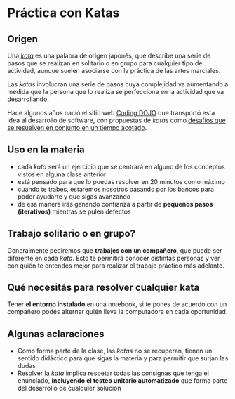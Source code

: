 # Práctica con Katas

## Origen

Una [_kata_](https://es.wikipedia.org/wiki/Kata) es una palabra de origen japonés, que describe una serie de pasos que se realizan en solitario o en grupo para cualquier tipo de actividad, aunque suelen asociarse con la práctica de las artes marciales.

Las _katas_ involucran una serie de pasos cuya complejidad va aumentando a medida que la persona que lo realiza se perfecciona en la actividad que va desarrollando.

Hace algunos años nació el sitio web [Coding DOJO](http://codingdojo.org/) que transportó esta idea al desarrollo de software, con propuestas de _katas_ como [desafíos que se resuelven en conjunto en un tiempo acotado](http://codingdojo.org/WhatIsCodingDojo/).

## Uso en la materia

- cada _kata_ será un ejercicio que se centrará en alguno de los conceptos vistos en alguna clase anterior
- está pensado para que lo puedas resolver en 20 minutos como máximo
- cuando te trabes, estaremos nosotros pasando por los bancos para poder ayudarte y que sigas avanzando
- de esa manera irás ganando confianza a partir de **pequeños pasos (iterativos)** mientras se pulen defectos

## Trabajo solitario o en grupo?

Generalmente pediremos que **trabajes con un compañero**, que puede ser diferente en cada _kata_. Esto te permitirá conocer distintas personas y ver con quién te entendés mejor para realizar el trabajo práctico más adelante.

## Qué necesitás para resolver cualquier kata

Tener **el entorno instalado** en una notebook, si te ponés de acuerdo con un compañero podés alternar quién lleva la computadora en cada oportunidad.

## Algunas aclaraciones

- Como forma parte de la clase, las _katas_ no se recuperan, tienen un sentido didáctico para que sigas la materia y para permitir que surjan las dudas
- Resolver la _kata_ implica respetar todas las consignas que tenga el enunciado, **incluyendo el testeo unitario automatizado** que forma parte del desarrollo de cualquier solución
